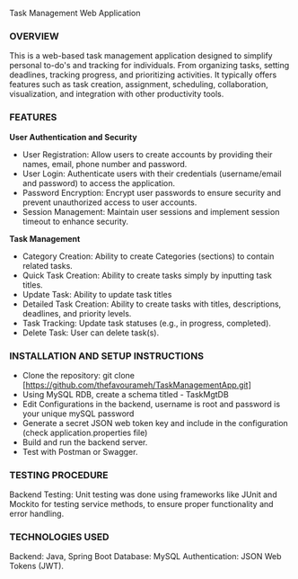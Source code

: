 Task Management Web Application

### OVERVIEW
This is a web-based task management application designed to simplify personal to-do's and tracking for individuals. 
From organizing tasks, setting deadlines, tracking progress, and prioritizing activities. It typically offers features 
such as task creation, assignment, scheduling, collaboration, visualization, and integration with other productivity tools.

### FEATURES

**User Authentication and Security**

- User Registration: Allow users to create accounts by providing their names, email, phone number and password.
- User Login: Authenticate users with their credentials (username/email and password) to access the application.
- Password Encryption: Encrypt user passwords to ensure security and prevent unauthorized access to user accounts.
- Session Management: Maintain user sessions and implement session timeout to enhance security.


**Task Management**

- Category Creation: Ability to create Categories (sections) to contain related tasks.
- Quick Task Creation: Ability to create tasks simply by inputting task titles.
- Update Task: Ability to update task titles
- Detailed Task Creation: Ability to create tasks with titles, descriptions, deadlines, and priority levels.
- Task Tracking: Update task statuses (e.g., in progress, completed).
- Delete Task: User can delete task(s).


### INSTALLATION AND SETUP INSTRUCTIONS
- Clone the repository: git clone [https://github.com/thefavourameh/TaskManagementApp.git]
- Using MySQL RDB, create a schema titled - TaskMgtDB
- Edit Configurations in the backend, username is root and password is your unique mySQL password
- Generate a secret JSON web token key and include in the configuration (check application.properties file)
- Build and run the backend server.
- Test with Postman or Swagger.


### TESTING PROCEDURE
Backend Testing: Unit testing was done using frameworks like JUnit and Mockito for testing service methods, 
to ensure proper functionality and error handling.

### TECHNOLOGIES USED
Backend: Java, Spring Boot
Database: MySQL
Authentication: JSON Web Tokens (JWT).

